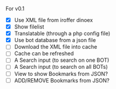 For v0.1
- [x] Use XML file from iroffer dinoex
- [x] Show filelist
- [x] Translatable (through a php config file)
- [x] Use bot database from a json file
- [ ] Download the XML file into cache
- [ ] Cache can be refreshed
- [ ] A Search input (to search on one BOT)
- [ ] A Search input (to search on all BOTs)
- [ ] View to show Bookmarks from JSON?
- [ ] ADD/REMOVE Bookmarks from JSON?
